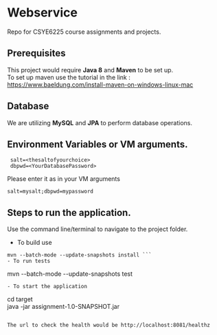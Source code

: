 
# Webservice
Repo for CSYE6225 course assignments and projects.
## Prerequisites
This project would require **Java 8** and **Maven** to be set up.  
To set up maven use the tutorial in the link : https://www.baeldung.com/install-maven-on-windows-linux-mac

## Database
We are utilizing  **MySQL** and **JPA** to perform database operations.

## Environment Variables or VM arguments.
	 salt=<thesaltofyourchoice>
	 dbpwd=<YourDatabasePassword>
Please enter it as in your VM arguments
````
salt=mysalt;dbpwd=mypassword
````


## Steps to run the application.
Use the command line/terminal to navigate to the project folder.

- To build use
```  
mvn --batch-mode --update-snapshots install ```  
- To run tests  
```  
mvn --batch-mode --update-snapshots test
```  
- To start the application  
```  
cd target  
java -jar assignment-1.0-SNAPSHOT.jar
```  
  
The url to check the health would be http://localhost:8081/healthz
